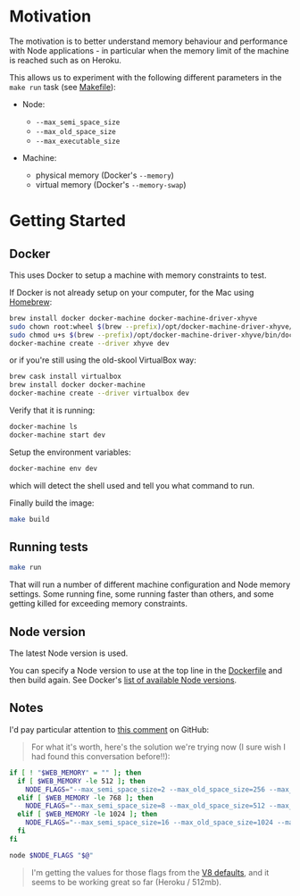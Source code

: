# Motivation

The motivation is to better understand memory behaviour and performance with Node applications - in particular when the memory limit of the machine is reached such as on Heroku.

This allows us to experiment with the following different parameters in the `make run` task (see [Makefile](./Makefile)):

* Node:
	* `--max_semi_space_size`
	* `--max_old_space_size`
	* `--max_executable_size`

* Machine:
	* physical memory (Docker's `--memory`)
	* virtual memory (Docker's `--memory-swap`)

# Getting Started

## Docker

This uses Docker to setup a machine with memory constraints to test.

If Docker is not already setup on your computer, for the Mac using [Homebrew](http://brew.sh/):

```sh
brew install docker docker-machine docker-machine-driver-xhyve
sudo chown root:wheel $(brew --prefix)/opt/docker-machine-driver-xhyve/bin/docker-machine-driver-xhyve
sudo chmod u+s $(brew --prefix)/opt/docker-machine-driver-xhyve/bin/docker-machine-driver-xhyve
docker-machine create --driver xhyve dev
```

or if you're still using the old-skool VirtualBox way:

```sh
brew cask install virtualbox
brew install docker docker-machine
docker-machine create --driver virtualbox dev
```

Verify that it is running:

```sh
docker-machine ls
docker-machine start dev
```

Setup the environment variables:

```sh
docker-machine env dev
```

which will detect the shell used and tell you what command to run.

Finally build the image:

```sh
make build
```

## Running tests

```sh
make run
```

That will run a number of different machine configuration and Node memory settings.  Some running fine, some running faster than others, and some getting killed for exceeding memory constraints.

## Node version

The latest Node version is used.

You can specify a Node version to use at the top line in the [Dockerfile](./Dockerfile) and then build again. See Docker's [list of available Node versions](https://hub.docker.com/_/node/).

## Notes

I'd pay particular attention to [this comment](https://github.com/nodejs/node/issues/3370#issuecomment-158521878) on GitHub:

> For what it's worth, here's the solution we're trying now (I sure wish I had found this conversation before!!):

```sh
if [ ! "$WEB_MEMORY" = "" ]; then
  if [ $WEB_MEMORY -le 512 ]; then
    NODE_FLAGS="--max_semi_space_size=2 --max_old_space_size=256 --max_executable_size=192"
  elif [ $WEB_MEMORY -le 768 ]; then
    NODE_FLAGS="--max_semi_space_size=8 --max_old_space_size=512 --max_executable_size=384"
  elif [ $WEB_MEMORY -le 1024 ]; then
    NODE_FLAGS="--max_semi_space_size=16 --max_old_space_size=1024 --max_executable_size=512"
  fi
fi

node $NODE_FLAGS "$@"
```

> I'm getting the values for those flags from the [V8 defaults](https://github.com/nodejs/node/blob/master/deps/v8/src/api.cc#L501), and it seems to be working great so far (Heroku / 512mb).
